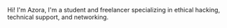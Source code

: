 Hi! I'm Azora, I'm a student and freelancer specializing in ethical hacking, technical support, and networking.
